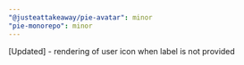 ```yaml
---
"@justeattakeaway/pie-avatar": minor
"pie-monorepo": minor
---
```


[Updated] - rendering of user icon when label is not provided
